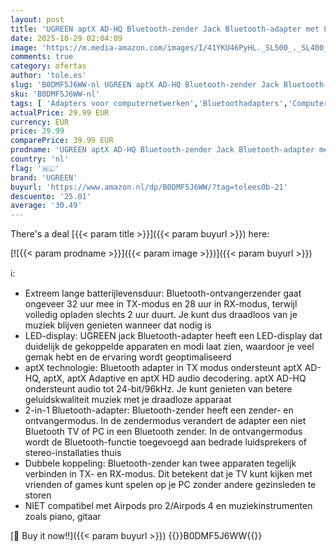 ```yaml
---
layout: post
title: 'UGREEN aptX AD-HQ Bluetooth-zender Jack Bluetooth-adapter met LED-indicator voor twee Airpods  zender-ontvanger compatibel met TV  vliegtuig  auto  32 uur batterijduur'
date: 2025-10-29 02:04:09
image: 'https://m.media-amazon.com/images/I/41YKU46PyHL._SL500_._SL400_.jpg'
comments: true
category: ofertas
author: 'tole.es'
slug: 'B0DMF5J6WW-nl UGREEN aptX AD-HQ Bluetooth-zender Jack Bluetooth-adapter...'
sku: 'B0DMF5J6WW-nl'
tags: [ 'Adapters voor computernetwerken','Bluetoothadapters','Computers, onderdelen & accessoires','Elektronica','Netwerkapparaten','ugreen','🇳🇱', ]
actualPrice: 29.99 EUR
currency: EUR
price: 29.99
comparePrice: 39.99 EUR
prodname: 'UGREEN aptX AD-HQ Bluetooth-zender Jack Bluetooth-adapter met LED-indicator voor twee Airpods  zender-ontvanger compatibel met TV  vliegtuig  auto  32 uur batterijduur'
country: 'nl'
flag: '🇳🇱'
brand: 'UGREEN'
buyurl: 'https://www.amazon.nl/dp/B0DMF5J6WW/?tag=tolees0b-21'
descuento: '25.01'
average: '30.49'
---
```


There's a deal [{{< param title >}}]({{< param buyurl >}})  here:

[![{{< param prodname >}}]({{< param image >}})]({{< param buyurl >}})

ℹ️:

- Extreem lange batterijlevensduur: Bluetooth-ontvangerzender gaat ongeveer 32 uur mee in TX-modus en 28 uur in RX-modus, terwijl volledig opladen slechts 2 uur duurt. Je kunt dus draadloos van je muziek blijven genieten wanneer dat nodig is
- LED-display: UGREEN jack Bluetooth-adapter heeft een LED-display dat duidelijk de gekoppelde apparaten en modi laat zien, waardoor je veel gemak hebt en de ervaring wordt geoptimaliseerd
- aptX technologie: Bluetooth adapter in TX modus ondersteunt aptX AD-HQ, aptX, aptX Adaptive en aptX HD audio decodering. aptX AD-HQ ondersteunt audio tot 24-bit/96kHz. Je kunt genieten van betere geluidskwaliteit muziek met je draadloze apparaat
- 2-in-1 Bluetooth-adapter: Bluetooth-zender heeft een zender- en ontvangermodus. In de zendermodus verandert de adapter een niet Bluetooth TV of PC in een Bluetooth zender. In de ontvangermodus wordt de Bluetooth-functie toegevoegd aan bedrade luidsprekers of stereo-installaties thuis
- Dubbele koppeling: Bluetooth-zender kan twee apparaten tegelijk verbinden in TX- en RX-modus. Dit betekent dat je TV kunt kijken met vrienden of games kunt spelen op je PC zonder andere gezinsleden te storen
- NIET compatibel met Airpods pro 2/Airpods 4 en muziekinstrumenten zoals piano, gitaar

[🛒 Buy it now!!]({{< param buyurl >}})
{{<world>}}B0DMF5J6WW{{</world>}}
